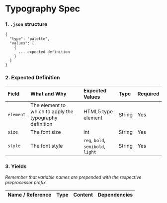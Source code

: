 # Typography Spec

### 1. `.json` structure

```
{
  "type": "palette",
  "values": [
    {
      ... expected definition
    }
  ]
}
```

### 2. Expected Definition

|Field|What and Why|Expected Values|Type|Required|
|:-|:-|:-|:-|:-|
|`element`|The element to which to apply the typography definition|HTML5 type element|String|Yes|
|`size`|The font size|int|String|Yes|
|`style`|The font style|`reg`, `bold`, `semibold`, `light`|String|Yes|

### 3. Yields

*Remember that variable names are prepended with the respective preprocessor prefix.*

|Name / Reference|Type|Content|Dependencies|
|:-|:-|:-|:-|
